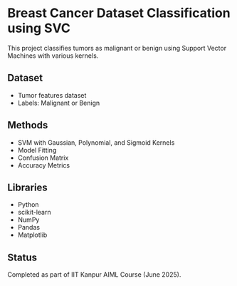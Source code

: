 # Breast Cancer Dataset Classification using SVC

This project classifies tumors as malignant or benign using Support Vector Machines with various kernels.

## Dataset

- Tumor features dataset
- Labels: Malignant or Benign

## Methods

- SVM with Gaussian, Polynomial, and Sigmoid Kernels
- Model Fitting
- Confusion Matrix
- Accuracy Metrics

## Libraries

- Python
- scikit-learn
- NumPy
- Pandas
- Matplotlib

## Status

Completed as part of IIT Kanpur AIML Course (June 2025).
